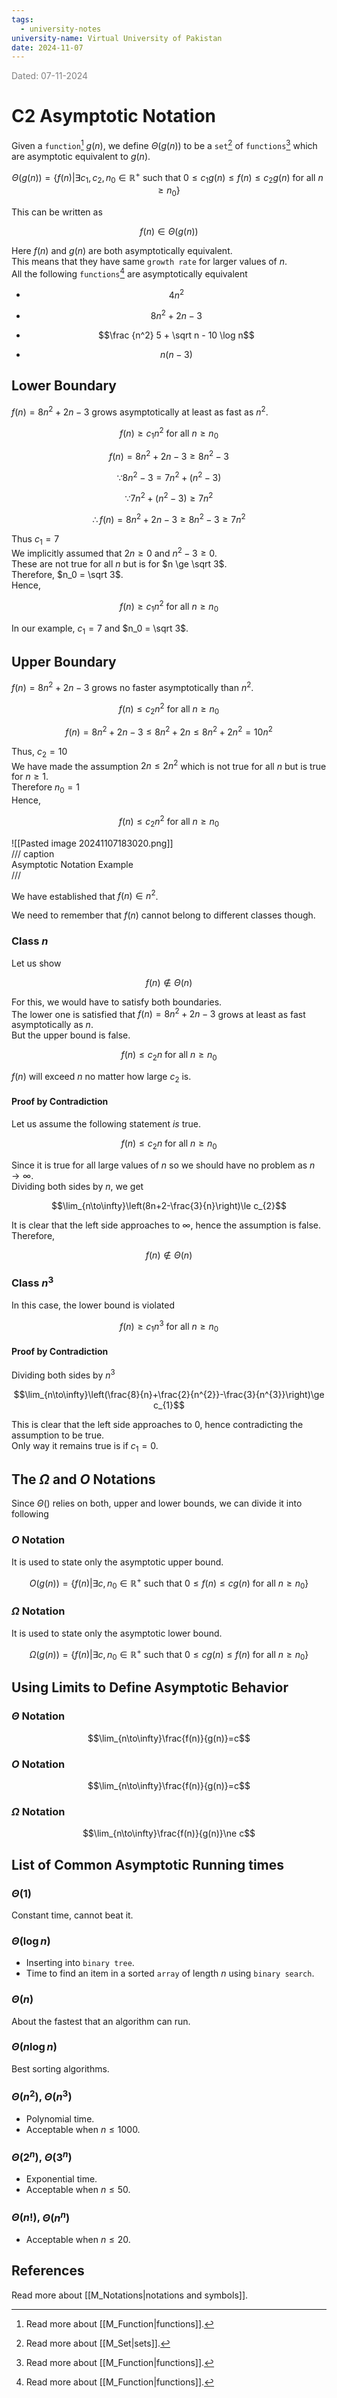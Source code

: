 ```yaml
---
tags:
  - university-notes
university-name: Virtual University of Pakistan
date: 2024-11-07
---
```


<span style="color: gray;">Dated: 07-11-2024</span>

# C2 Asymptotic Notation

Given a `function`[^1] $g(n)$, we define $\Theta(g(n))$ to be a `set`[^2] of `functions`[^1] which are asymptotic equivalent to $g(n)$.  

$$\Theta(g(n)) = \{f(n) | \exists c_1, c_2, n_0 \in \mathbb{R}^+ \text{ such that } 0 \le c_1g(n) \le f(n) \le c_2g(n) \text{ for all } n \ge n_0\}$$

This can be written as  

$$f(n) \in \Theta(g(n))$$

Here $f(n)$ and $g(n)$ are both asymptotically equivalent.  
This means that they have same `growth rate` for larger values of $n$.  
All the following `functions`[^1] are asymptotically equivalent

- $$4n^2$$

- $$8n^2 + 2n - 3$$

- $$\frac {n^2} 5 + \sqrt n - 10 \log n$$

- $$n(n - 3)$$

## Lower Boundary

$f(n) = 8n^2 + 2n - 3$ grows asymptotically at least as fast as $n^2$.  

$$f(n) \ge c_1n^2 \text{ for all } n \ge n_0$$

$$f(n)=8n^{2}+2n-3\ge8n^{2}-3$$

$$\because 8n^{2}-3=7n^{2}+(n^{2}-3)$$

$$\because 7n^{2}+(n^{2}-3) \ge 7n^2$$

$$\therefore f(n)=8n^{2}+2n-3\ge8n^{2}-3 \ge 7n^2$$

Thus $c_1 = 7$  
We implicitly assumed that $2n \ge 0$ and $n^2 - 3 \ge 0$.  
These are not true for all $n$ but is for $n \ge \sqrt 3$.  
Therefore, $n_0 = \sqrt 3$.  
Hence,

$$f(n) \ge c_1n^2 \text{ for all } n \ge n_0$$

In our example, $c_1 = 7$ and $n_0 = \sqrt 3$.

## Upper Boundary

$f(n) = 8n^2 + 2n - 3$ grows no faster asymptotically than $n^2$.  

$$f(n) \le c_2n^2 \text{ for all } n \ge n_0$$

$$f(n) = 8n^2 +2n - 3 \le 8n^2 + 2n \le 8n^2 + 2n^2 = 10n^2$$

Thus, $c_2 = 10$  
We have made the assumption $2n \le 2n^2$ which is not true for all $n$ but is true for $n \ge 1$.  
Therefore $n_0 = 1$  
Hence,

$$f(n) \le c_2n^2 \text{ for all } n \ge n_0$$

![[Pasted image 20241107183020.png]]  
/// caption  
Asymptotic Notation Example  
///

We have established that $f(n) \in n^2$.  

We need to remember that $f(n)$ cannot belong to different classes though.

### Class $n$

Let us show  

$$f(n) \notin \Theta(n)$$

For this, we would have to satisfy both boundaries.  
The lower one is satisfied that $f(n) = 8n^2 + 2n - 3$ grows at least as fast asymptotically as $n$.  
But the upper bound is false.  

$$f(n) \le c_2n \text{ for all } n \ge n_0$$

$f(n)$ will exceed $n$ no matter how large $c_2$ is.

#### Proof by Contradiction

Let us assume the following statement _is_ true.  

$$f(n) \le c_2n \text{ for all } n \ge n_0$$

Since it is true for all large values of $n$ so we should have no problem as $n \to \infty$.  
Dividing both sides by $n$, we get  

$$\lim_{n\to\infty}\left(8n+2-\frac{3}{n}\right)\le c_{2}$$

It is clear that the left side approaches to $\infty$, hence the assumption is false.  
Therefore,  

$$f(n) \notin \Theta(n)$$

### Class $n^3$

In this case, the lower bound is violated

$$f(n) \ge c_1n^3 \text{ for all } n \ge n_0$$

#### Proof by Contradiction

Dividing both sides by $n^3$  

$$\lim_{n\to\infty}\left(\frac{8}{n}+\frac{2}{n^{2}}-\frac{3}{n^{3}}\right)\ge c_{1}$$

This is clear that the left side approaches to 0, hence contradicting the assumption to be true.  
Only way it remains true is if $c_1 = 0$.

## The $\Omega$ and $O$ Notations

Since $\Theta()$ relies on both, upper and lower bounds, we can divide it into following

### $O$ Notation

It is used to state only the asymptotic upper bound.  

$$O(g(n)) = \{f(n) | \exists c, n_0 \in \mathbb{R}^+ \text{ such that } 0 \le f(n) \le cg(n) \text{ for all } n \ge n_0\}$$

### $\Omega$ Notation

It is used to state only the asymptotic lower bound.  

$$\Omega(g(n)) = \{f(n) | \exists c, n_0 \in \mathbb{R}^+ \text{ such that } 0 \le cg(n) \le f(n) \text{ for all } n \ge n_0\}$$

## Using Limits to Define Asymptotic Behavior

### $\Theta$ Notation

$$\lim_{n\to\infty}\frac{f(n)}{g(n)}=c$$

### $O$ Notation

$$\lim_{n\to\infty}\frac{f(n)}{g(n)}=c$$

### $\Omega$ Notation

$$\lim_{n\to\infty}\frac{f(n)}{g(n)}\ne c$$

## List of Common Asymptotic Running times

### $\Theta(1)$

Constant time, cannot beat it.

### $\Theta(\log n)$

- Inserting into `binary tree`.
- Time to find an item in a sorted `array` of length $n$ using `binary search`.

### $\Theta(n)$

About the fastest that an algorithm can run.

### $\Theta(n \log n)$

Best sorting algorithms.

### $\Theta(n^2)$, $\Theta(n^3)$

- Polynomial time.
- Acceptable when $n \le 1000$.

### $\Theta(2^n)$, $\Theta(3^n)$

- Exponential time.
- Acceptable when $n \le 50$.

### $\Theta(n!)$, $\Theta(n^n)$

- Acceptable when $n \le 20$.

## References

Read more about [[M_Notations|notations and symbols]].

[^1]: Read more about [[M_Function|functions]].
[^2]: Read more about [[M_Set|sets]].